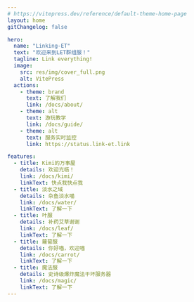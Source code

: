 ```yaml
---
# https://vitepress.dev/reference/default-theme-home-page
layout: home
gitChangelog: false

hero:
  name: "Linking-ET"
  text: "欢迎来到LET群组服！"
  tagline: Link everything!
  image:
    src: res/img/cover_full.png
    alt: VitePress
  actions:
    - theme: brand
      text: 了解我们
      link: /docs/about/
    - theme: alt
      text: 游玩教学
      link: /docs/guide/
    - theme: alt
      text: 服务实时监控
      link: https://status.link-et.link

features:
  - title: Kimi的万事屋
    details: 欢迎光临！
    link: /docs/kimi/
    linkText: 快点我快点我
  - title: 淡水之域
    details: 杂鱼淡水喵
    link: /docs/water/
    linkText: 了解一下
  - title: 叶服
    details: 补药艾草谢谢
    link: /docs/leaf/
    linkText: 了解一下
  - title: 蘿蔔服
    details: 你好喵，欢迎喵
    link: /docs/carrot/
    linkText: 了解一下
  - title: 魔法服
    details: 史诗级爆炸魔法干坏服务器
    link: /docs/magic/
    linkText: 了解一下
---
```

